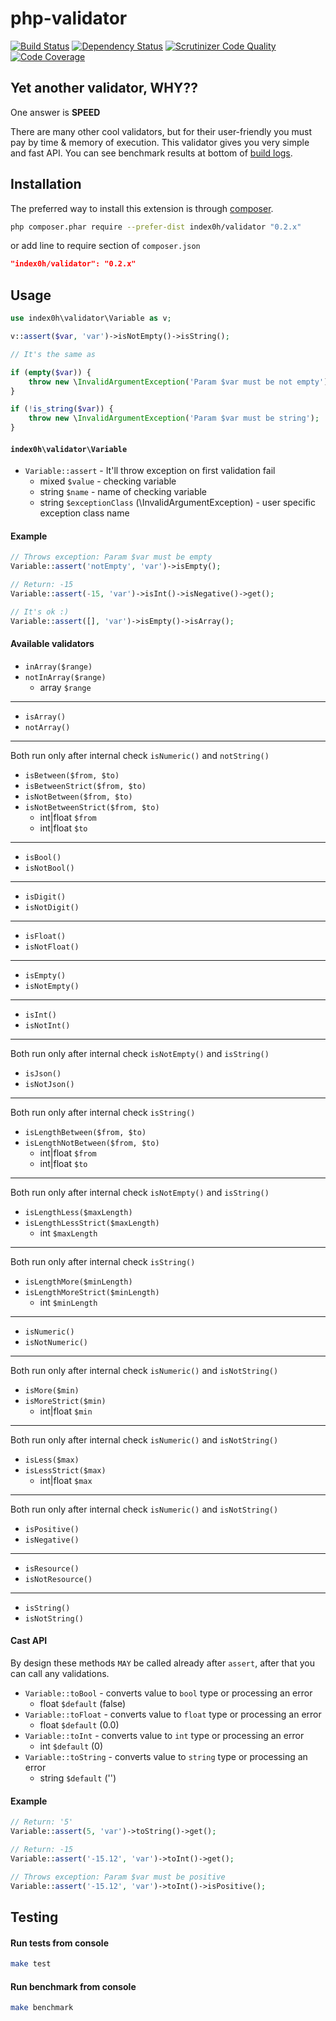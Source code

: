 php-validator
=====

[![Build Status](https://travis-ci.org/index0h/php-validator.svg)](https://travis-ci.org/index0h/php-validator) [![Dependency Status](https://gemnasium.com/index0h/php-validator.svg)](https://gemnasium.com/index0h/php-validator) [![Scrutinizer Code Quality](https://scrutinizer-ci.com/g/index0h/php-validator/badges/quality-score.png?b=master)](https://scrutinizer-ci.com/g/index0h/php-validator/?branch=master) [![Code Coverage](https://scrutinizer-ci.com/g/index0h/php-validator/badges/coverage.png?b=master)](https://scrutinizer-ci.com/g/index0h/php-validator/?branch=master)

## Yet another validator, WHY??

One answer is **SPEED**

There are many other cool validators, but for their user-friendly you must pay by time & memory of execution.
This validator gives you very simple and fast API. You can see benchmark results at bottom of [build logs](https://travis-ci.org/index0h/php-validator).

## Installation

The preferred way to install this extension is through [composer](http://getcomposer.org/download/).

```sh
php composer.phar require --prefer-dist index0h/validator "0.2.x"
```

or add line to require section of `composer.json`

```json
"index0h/validator": "0.2.x"
```

## Usage

```php
use index0h\validator\Variable as v;

v::assert($var, 'var')->isNotEmpty()->isString();

// It's the same as

if (empty($var)) {
    throw new \InvalidArgumentException('Param $var must be not empty');
}

if (!is_string($var)) {
    throw new \InvalidArgumentException('Param $var must be string');
}
```

#### `index0h\validator\Variable`

* `Variable::assert` - It'll throw exception on first validation fail
    - mixed `$value` - checking variable
    - string `$name` - name of checking variable
    - string `$exceptionClass` (\InvalidArgumentException) - user specific exception class name

#### Example

```php
// Throws exception: Param $var must be empty
Variable::assert('notEmpty', 'var')->isEmpty();

// Return: -15
Variable::assert(-15, 'var')->isInt()->isNegative()->get();

// It's ok :)
Variable::assert([], 'var')->isEmpty()->isArray();
```

#### Available validators

 * `inArray($range)`
 * `notInArray($range)`
    - array `$range`

-- --
 * `isArray()`
 * `notArray()`

-- --
Both run only after internal check `isNumeric()` and `notString()`

 * `isBetween($from, $to)`
 * `isBetweenStrict($from, $to)`
 * `isNotBetween($from, $to)`
 * `isNotBetweenStrict($from, $to)`
    - int|float `$from`
    - int|float `$to`

-- --
 * `isBool()`
 * `isNotBool()`

-- --
 * `isDigit()`
 * `isNotDigit()`

-- --
 * `isFloat()`
 * `isNotFloat()`

-- --
 * `isEmpty()`
 * `isNotEmpty()`

-- --
 * `isInt()`
 * `isNotInt()`

-- --
Both run only after internal check `isNotEmpty()` and `isString()`

 * `isJson()`
 * `isNotJson()`

-- --
Both run only after internal check `isString()`

 * `isLengthBetween($from, $to)`
 * `isLengthNotBetween($from, $to)`
    - int|float `$from`
    - int|float `$to`

-- --
Both run only after internal check `isNotEmpty()` and `isString()`

 * `isLengthLess($maxLength)`
 * `isLengthLessStrict($maxLength)`
    - int `$maxLength`

-- --
Both run only after internal check `isString()`

 * `isLengthMore($minLength)`
 * `isLengthMoreStrict($minLength)`
    - int `$minLength`

-- --
 * `isNumeric()`
 * `isNotNumeric()`

-- --
Both run only after internal check `isNumeric()` and `isNotString()`

 * `isMore($min)`
 * `isMoreStrict($min)`
    - int|float `$min`

-- --
Both run only after internal check `isNumeric()` and `isNotString()`

 * `isLess($max)`
 * `isLessStrict($max)`
    - int|float `$max`

-- --
Both run only after internal check `isNumeric()` and `isNotString()`

 * `isPositive()`
 * `isNegative()`

-- --
 * `isResource()`
 * `isNotResource()`

-- --
 * `isString()`
 * `isNotString()`

#### Cast API

By design these methods `MAY` be called already after `assert`, after that you can call any validations.

* `Variable::toBool` - converts value to `bool` type or processing an error
    - float `$default` (false)
* `Variable::toFloat` - converts value to `float` type or processing an error
    - float `$default` (0.0)
* `Variable::toInt` - converts value to `int` type or processing an error
    - int `$default` (0)
* `Variable::toString` - converts value to `string` type or processing an error
    - string `$default` ('')

#### Example

```php
// Return: '5'
Variable::assert(5, 'var')->toString()->get();

// Return: -15
Variable::assert('-15.12', 'var')->toInt()->get();

// Throws exception: Param $var must be positive
Variable::assert('-15.12', 'var')->toInt()->isPositive();
```

## Testing

#### Run tests from console

```sh
make test
```

#### Run benchmark from console

```sh
make benchmark
```

[yii1-request]: https://github.com/yiisoft/yii/blob/master/framework/web/CHttpRequest.php
[symfony-request]: https://github.com/symfony/HttpFoundation/blob/master/Request.php
